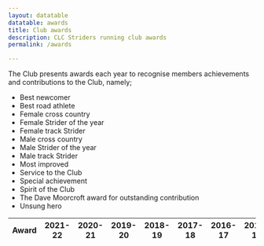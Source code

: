 ```yaml
---
layout: datatable
datatable: awards
title: Club awards
description: CLC Striders running club awards
permalink: /awards

---
```


The Club presents awards each year to recognise members achievements and contributions to the Club, namely;

* Best newcomer
* Best road athlete
* Female cross country
* Female Strider of the year
* Female track Strider
* Male cross country
* Male Strider of the year
* Male track Strider
* Most improved
* Service to the Club
* Special achievement
* Spirit of the Club
* The Dave Moorcroft award for outstanding contribution
* Unsung hero

<table id="site_data_awards" style="width:100%">
    <thead>
        <tr>
          <th data-field="Award">Award</th>
          <th data-field="2022">2021-22</th>
          <th data-field="2021">2020-21</th>
          <th data-field="2020">2019-20</th>
          <th data-field="2019">2018-19</th>
          <th data-field="2018">2017-18</th>
          <th data-field="2017">2016-17</th>
          <th data-field="2016">2015-16</th>
        </tr>
    </thead>
</table>
